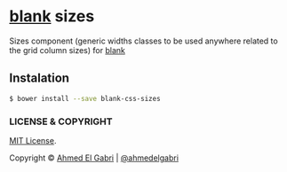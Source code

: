 # [blank](https://github.com/ahmedelgabri/blank) sizes

Sizes component (generic widths classes to be used anywhere related to the grid column sizes) for [blank](https://github.com/ahmedelgabri/blank)

## Instalation

```sh
$ bower install --save blank-css-sizes
```


### LICENSE & COPYRIGHT
[MIT License](http://opensource.org/licenses/MIT).

Copyright © [Ahmed El Gabri](http://gabri.me) | [@ahmedelgabri](http://twitter.com/ahmedelgabri)
